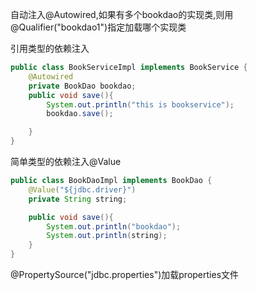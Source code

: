 

自动注入@Autowired,如果有多个bookdao的实现类,则用@Qualifier("bookdao1")指定加载哪个实现类



引用类型的依赖注入

```java
public class BookServiceImpl implements BookService {
    @Autowired
    private BookDao bookdao;
    public void save(){
        System.out.println("this is bookservice");
        bookdao.save();

    }
}
```



简单类型的依赖注入@Value

```java
public class BookDaoImpl implements BookDao {
    @Value("${jdbc.driver}")
    private String string;

    public void save(){
        System.out.println("bookdao");
        System.out.println(string);
    }
}

```

@PropertySource("jdbc.properties")加载properties文件
